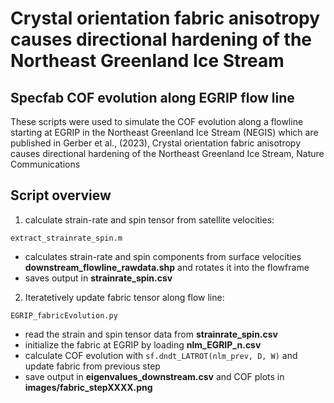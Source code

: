 # Crystal orientation fabric anisotropy causes directional hardening of the Northeast Greenland Ice Stream
## Specfab COF evolution along EGRIP flow line

These scripts were used to simulate the COF evolution along a flowline starting at EGRIP in the Northeast Greenland Ice Stream (NEGIS) which are published 
in Gerber et al., (2023), Crystal orientation fabric anisotropy causes directional hardening of the Northeast Greenland Ice Stream, Nature Communications

## Script overview

1)  calculate strain-rate and spin tensor from satellite velocities:

`extract_strainrate_spin.m` 
- calculates strain-rate and spin components from surface velocities **downstream_flowline_rawdata.shp** and rotates it into the flowframe
- saves output in **strainrate_spin.csv**

2) Iteratetively update fabric tensor along flow line:

`EGRIP_fabricEvolution.py`
- read the strain and spin tensor data from **strainrate_spin.csv**
- initialize the fabric at EGRIP by loading **nlm_EGRIP_n.csv**
- calculate COF evolution with `sf.dndt_LATROT(nlm_prev, D, W)` and update fabric from previous step
- save output in **eigenvalues_downstream.csv** and COF plots in **images/fabric_stepXXXX.png**
